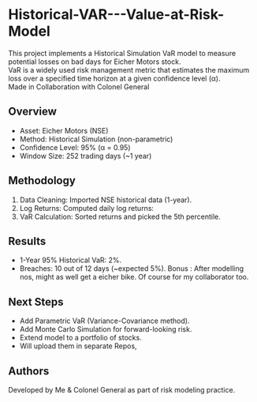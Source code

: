 # Historical-VAR---Value-at-Risk-Model

This project implements a Historical Simulation VaR model to measure potential losses on bad days for Eicher Motors stock.  
VaR is a widely used risk management metric that estimates the maximum loss over a specified time horizon at a given confidence level (α).  
Made in Collaboration with Colonel General

##  Overview
- Asset: Eicher Motors (NSE)  
- Method: Historical Simulation (non-parametric)  
- Confidence Level: 95% (α = 0.95)  
- Window Size: 252 trading days (~1 year)  

 ## Methodology
1. Data Cleaning: Imported NSE historical data (1-year).  
2. Log Returns: Computed daily log returns:  
3. VaR Calculation: Sorted returns and picked the 5th percentile.  

##  Results
- 1-Year 95% Historical VaR: 2%.  
- Breaches: 10 out of 12 days (~expected 5%).
Bonus : After modelling nos, might as well get a eicher bike. Of course for my collaborator too.  


##  Next Steps
- Add Parametric VaR (Variance-Covariance method).  
- Add Monte Carlo Simulation for forward-looking risk.  
- Extend model to a portfolio of stocks.  
- Will upload them in separate Repos,


## Authors
Developed by Me & Colonel General as part of risk modeling practice.
